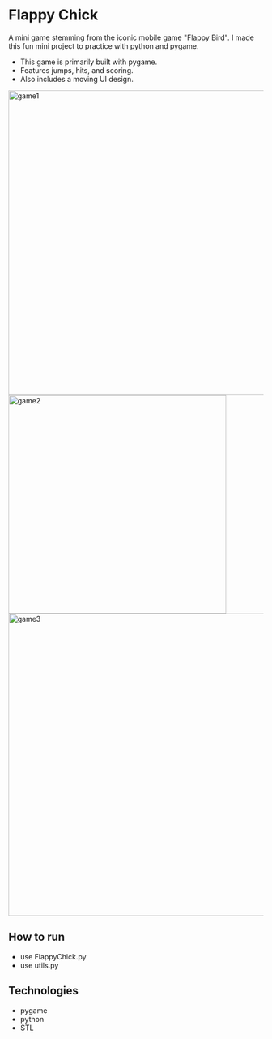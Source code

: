 # Flappy Chick

A mini game stemming from the iconic mobile game "Flappy Bird". I made this fun mini project to practice with python and pygame.
- This game is primarily built with pygame.
- Features jumps, hits, and scoring.
- Also includes a moving UI design.

<img width="601" alt="game1" src="https://github.com/user-attachments/assets/676ccd0e-a192-4fb3-966a-cdf3852901ef" />

<img width="430" alt="game2" src="https://github.com/user-attachments/assets/5c9e2248-8ea6-4eb2-b815-f19e0079896a" />

<img width="596" alt="game3" src="https://github.com/user-attachments/assets/17532e53-222d-47fe-86f5-707f657a8c8c" />




## How to run
- use FlappyChick.py
- use utils.py

## Technologies 
- pygame
- python
- STL 
